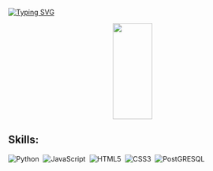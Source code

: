 [![Typing SVG](https://readme-typing-svg.herokuapp.com?font=Arial&size=22&duration=2000&pause=500&color=E8F700&width=435&lines=Eu+me+chamo+Arthur;Tenho+20+anos;Sou+estudante+de+Ci%C3%AAncia+de+Dados+na+UFC)](https://git.io/typing-svg)

<p align="center">
  <img width="40%" height="195px" src="https://github-readme-stats.vercel.app/api/top-langs/?username=ViniciusCarvalhoLima&layout=compact&hide_border=true&title_color=00bfbf&text_color=00bfbf&bg_color=0d1117" />
</p>



</div>

## Skills:

![Python](https://img.shields.io/badge/-python-0D1117?style=for-the-badge&logo=python&labelColor=0D1117)&nbsp;
![JavaScript](https://img.shields.io/badge/javascript-0D1117?style=for-the-badge&logo=javascript)&nbsp;
![HTML5](https://img.shields.io/badge/-HTML5-0D1117?style=for-the-badge&logo=HTML5&labelColor=0D1117)&nbsp;
![CSS3](https://img.shields.io/badge/-CSS3-0D1117?style=for-the-badge&logo=CSS3&logoColor=1572B6&labelColor=0D1117)&nbsp;
![PostGRESQL](https://img.shields.io/badge/postgresql-0D1117?style=for-the-badge&logo=postgresql&logoColor=white&labelColor=0D1117)&nbsp;
